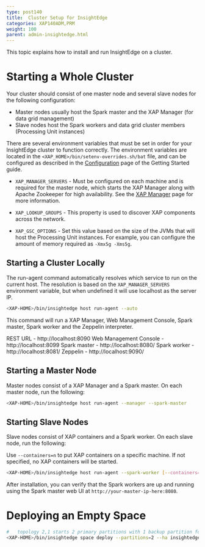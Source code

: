 ```yaml
---
type: post140
title:  Cluster Setup for InsightEdge
categories: XAP140ADM,PRM
weight: 100
parent: admin-insightedge.html
---
```


This topic explains how to install and run InsightEdge on a cluster.

# Starting a Whole Cluster

Your cluster should consist of one master node and several slave nodes for the following configuration:

* Master nodes usually host the Spark master and the XAP Manager (for data grid management)
* Slave nodes host the Spark workers and data grid cluster members (Processing Unit instances)



There are several environment variables that must be set in order for your InsightEdge cluster to function correctly. The environment variables are located in the `<XAP_HOME>/bin/setenv-overrides.sh/bat` file, and can be configured as described in the [Configuration](../started/common-environment-variables.html) page of the Getting Started guide.

* `XAP_MANAGER_SERVERS` - Must be configured on each machine and is required for the master node, which starts the XAP Manager along with Apache Zookeeper for high availability. See the [XAP Manager](../admin/xap-manager.html) page for more information.

* `XAP_LOOKUP_GROUPS` - This property is used to discover XAP components across the network. 

* `XAP_GSC_OPTIONS` - Set this value based on the size of the JVMs that will host the Processing Unit instances. For example, you can configure the amount of memory required as `-Xmx5g -Xms5g`.



## Starting a Cluster Locally

The run-agent command automatically resolves which service to run on the current host.
The resolution is based on the `XAP_MANAGER_SERVERS` environment variable, but when undefined it will use localhost as the server IP.

```bash
<XAP-HOME>/bin/insightedge host run-agent --auto
```

This command will run a XAP Manager, Web Management Console, Spark master, Spark worker and the Zeppelin interpreter.

REST URL - http://localhost:8090
Web Management Console - http://localhost:8099
Spark master - http://localhost:8080/
Spark worker - http://localhost:8081/
Zeppelin - http://localhost:9090/


## Starting a Master Node

Master nodes consist of a XAP Manager and a Spark master. On each master node, run the following:

```bash
<XAP-HOME>/bin/insightedge host run-agent --manager --spark-master
```

## Starting Slave Nodes

Slave nodes consist of XAP containers and a Spark worker. On each slave node, run the following:

Use `--containers=n` to put XAP containers on a specific machine. If not specified, no XAP containers will be started.

```bash
<XAP-HOME>/bin/insightedge host run-agent --spark-worker [--containers=n]
```

After installation, you can verify that the Spark workers are up and running using the Spark master web UI at `http://your-master-ip-here:8080`.

# Deploying an Empty Space

```bash
#   topology 2,1 starts 2 primary partitions with 1 backup partition for each primary
<XAP-HOME>/bin/insightedge space deploy --partitions=2 --ha insightedge-space
```
